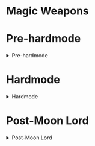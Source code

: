 # Magic Weapons
# Pre-hardmode
<details>
  <summary>Pre-hardmode</summary>

## Pre boss
- [Flare Bolt](https://calamitymod.wiki.gg/wiki/Flare_Bolt) - _Requires [Reaver Shark](https://terraria.wiki.gg/wiki/Reaver_Shark) Pickaxe_
- [Frost Bolt](https://calamitymod.wiki.gg/wiki/Frost_Bolt)
- [Hellwing Staff](https://calamitymod.wiki.gg/wiki/Hellwing_Staff) - _Requires [Reaver Shark](https://terraria.wiki.gg/wiki/Reaver_Shark) Pickaxe_
- [Icicle Staff](https://calamitymod.wiki.gg/wiki/Icicle_Staff)
- [Mana Rose](https://calamitymod.wiki.gg/wiki/Mana_Rose)
- [Plasma Rod](https://calamitymod.wiki.gg/wiki/Plasma_Rod)
- [The Cauldron](https://calamitymod.wiki.gg/wiki/The_Cauldron) - _Requires [Reaver Shark](https://terraria.wiki.gg/wiki/Reaver_Shark) Pickaxe_
- [Veering Wind](https://calamitymod.wiki.gg/wiki/Veering_Wind)
- [Wulfrum Prosthesis](https://calamitymod.wiki.gg/wiki/Wulfrum_Prosthesis)

## Post King Slime

## Post Desert Scourge
- [Aquamarine Staff](https://calamitymod.wiki.gg/wiki/Aquamarine_Staff)
- [Coral Spout](https://calamitymod.wiki.gg/wiki/Coral_Spout)
- [Sandstream Scepter](https://calamitymod.wiki.gg/wiki/Sandstream_Scepter)
- [Sparkling Empress](https://calamitymod.wiki.gg/wiki/Sparkling_Empress)

## Post Giant Clam
- [Waywasher](https://calamitymod.wiki.gg/wiki/Waywasher)

## Post Eye of Cthulhu
- [Sky Glaze](https://calamitymod.wiki.gg/wiki/Sky_Glaze)

## Post Blood Moon

## Post Acid Rain (Tier 1)
- [Acid Gun](https://calamitymod.wiki.gg/wiki/Acid_Gun)
- [Parasitic Scepter](https://calamitymod.wiki.gg/wiki/Parasitic_Scepter)

## Post Crabulon
- [Hyphae Rod](https://calamitymod.wiki.gg/wiki/Hyphae_Rod)

## Post Eater of Worlds/Brain of Cthulhu

## Post Goblin Army

## Post Dark Mage (Old One's Army)

## Post The Hive Mind/The Perforators
- [Blood Bath](https://calamitymod.wiki.gg/wiki/Blood_Bath)
- [Pulse Pistol](https://calamitymod.wiki.gg/wiki/Pulse_Pistol)
- [Shaderain Staff](https://calamitymod.wiki.gg/wiki/Shaderain_Staff)
- [Tradewinds](https://calamitymod.wiki.gg/wiki/Tradewinds)

## Post The Perforators

## Post Queen Bee

## Post Skeletron
- [Abyss Shocker](https://calamitymod.wiki.gg/wiki/Abyss_Shocker)
- [Black Anurian](https://calamitymod.wiki.gg/wiki/Black_Anurian)

## Post Deerclops

## Post The Slime God
- [Abyssal Tome](https://calamitymod.wiki.gg/wiki/Abyssal_Tome)
- [Eldritch Tome](https://calamitymod.wiki.gg/wiki/Eldritch_Tome)
- [Night's Ray](https://calamitymod.wiki.gg/wiki/Night%27s_Ray)

</details>

# Hardmode
<details>
  <summary>Hardmode</summary>
  
## Post Wall of Flesh
- [Clothier's Wrath](https://calamitymod.wiki.gg/wiki/Clothier%27s_Wrath)
- [Frigidflash Bolt](https://calamitymod.wiki.gg/wiki/Frigidflash_Bolt)
- [Glorious End](https://calamitymod.wiki.gg/wiki/Glorious_End)
- [Serpentine](https://calamitymod.wiki.gg/wiki/Serpentine)

## Post Giant Clam
- [Poseidon](https://calamitymod.wiki.gg/wiki/Poseidon)

## Post Pirate Invasion

## Post Queen Slime

## Post Cryogen
- [Arctic Bear Paw](https://calamitymod.wiki.gg/wiki/Arctic_Bear_Paw)
- [Cryophobia](https://calamitymod.wiki.gg/wiki/Cryophobia)
- [Icicle Trident](https://calamitymod.wiki.gg/wiki/Icicle_Trident)
- [Shadecrystal Barrage](https://calamitymod.wiki.gg/wiki/Shadecrystal_Barrage)
- [Snowstorm Staff](https://calamitymod.wiki.gg/wiki/Snowstorm_Staff)
- [Winter's Fury](https://calamitymod.wiki.gg/wiki/Winter%27s_Fury)

## Post Aquatic Scourge
- [Belching Saxophone](https://calamitymod.wiki.gg/wiki/Belching_Saxophone)
- [Downpour](https://calamitymod.wiki.gg/wiki/Downpour)
- [Miasma](https://calamitymod.wiki.gg/wiki/Miasma)
- [Slithering Eels](https://calamitymod.wiki.gg/wiki/Slithering_Eels)

## Post Acid Rain (Tier 2)

## Post Brimstone Elemental
- [Seething Discharge](https://calamitymod.wiki.gg/wiki/Seething_Discharge)

## Post Mech Boss 1
- [Burning Sea](https://calamitymod.wiki.gg/wiki/Burning_Sea)
- [Gauss Pistol](https://calamitymod.wiki.gg/wiki/Gauss_Pistol) - _If first Mech is the Destroyer_
- [SHPC](https://calamitymod.wiki.gg/wiki/SHPC)
- [Wyvern's Call](https://calamitymod.wiki.gg/wiki/Wyvern%27s_Call)

## Post Mech Boss 2
- [Brimrose Staff](https://calamitymod.wiki.gg/wiki/Brimrose_Staff)
- [Death Valley Duster](https://calamitymod.wiki.gg/wiki/Death_Valley_Duster)
- [Ion Blaster](https://calamitymod.wiki.gg/wiki/Ion_Blaster)
- [Relic of Ruin](https://calamitymod.wiki.gg/wiki/Relic_of_Ruin)

## Post Mech Boss 3
- [Gleaming Magnolia](https://calamitymod.wiki.gg/wiki/Gleaming_Magnolia)
- [Valkyrie Ray](https://calamitymod.wiki.gg/wiki/Valkyrie_Ray)

## Post Ogre (Old One's Army)

## Post Eclipse

## Post Calamitas Clone
- [Art Attack](https://calamitymod.wiki.gg/wiki/Art_Attack)
- [Lashes of Chaos](https://calamitymod.wiki.gg/wiki/Lashes_of_Chaos)

## Post Plantera
- [Everglade Spray](https://calamitymod.wiki.gg/wiki/Everglade_Spray)
- [Photosynthesis](https://calamitymod.wiki.gg/wiki/Photosynthesis)
- [Primordial Earth](https://calamitymod.wiki.gg/wiki/Primordial_Earth)
- [Tears of Heaven](https://calamitymod.wiki.gg/wiki/Tears_of_Heaven)

## Post Great Sand Shark
- [Shifting Sands](https://calamitymod.wiki.gg/wiki/Shifting_Sands)

## Post Anahita & The Leviathan
- [Anahita's Arpeggio](https://calamitymod.wiki.gg/wiki/Anahita%27s_Arpeggio)
- [Atlantis](https://calamitymod.wiki.gg/wiki/Atlantis)
- [Hadal Urn](https://calamitymod.wiki.gg/wiki/Hadal_Urn)
- [Keelhaul](https://calamitymod.wiki.gg/wiki/Keelhaul)
- [Undine's Retribution](https://calamitymod.wiki.gg/wiki/Undine%27s_Retribution)

## Post Astrum Aureus
- [Alula Australis](https://calamitymod.wiki.gg/wiki/Alula_Australis)
- [Astralachnea Staff](https://calamitymod.wiki.gg/wiki/Astralachnea_Staff)

## Post Golem
- [Forbidden Sun](https://calamitymod.wiki.gg/wiki/Forbidden_Sun)
- [Infernal Rift](https://calamitymod.wiki.gg/wiki/Infernal_Rift)

## Post Pumpkin Moon

## Post Frost Moon

## Post Martian Madness
- [Wingman](https://calamitymod.wiki.gg/wiki/Wingman)

## Post Duke Fishron

## Post The Plaguebringer Goliath
- [Gatling Laser](https://calamitymod.wiki.gg/wiki/Gatling_Laser)
- [Plague Staff](https://calamitymod.wiki.gg/wiki/Plague_Staff)

## Post Empress of Light

## Post Betsy (Old One's Army)

## Post Ravager
- [Hematemesis](https://calamitymod.wiki.gg/wiki/Hematemesis)
- [Vesuvius](https://calamitymod.wiki.gg/wiki/Vesuvius)

## Post Lunatic Cultist
- [Tome of Fates](https://calamitymod.wiki.gg/wiki/Tome_of_Fates)

## Post Astum Deus
- [Astral Staff](https://calamitymod.wiki.gg/wiki/Astral_Staff)
- [Star Shower](https://calamitymod.wiki.gg/wiki/Star_Shower)

## Post Celestial Pillars
- [Cosmic Rainbow](https://calamitymod.wiki.gg/wiki/Cosmic_Rainbow)
### Post Solar Pillar
- [Lazhar](https://calamitymod.wiki.gg/wiki/Lazhar)

### Post Vortex Pillar
- [Nano Purge](https://calamitymod.wiki.gg/wiki/Nano_Purge)

### Post Nebula Pillar
- [Arch Amaryllis](https://calamitymod.wiki.gg/wiki/Arch_Amaryllis)

### Post Stardust Pillar
- [The Swarmer](https://calamitymod.wiki.gg/wiki/The_Swarmer)

</details>

# Post-Moon Lord
<details>
  <summary>Post-Moon Lord</summary>

## Post Moon Lord
- [Apoctosis Array](https://calamitymod.wiki.gg/wiki/Apoctosis_Array)
- [Asteroid Staff](https://calamitymod.wiki.gg/wiki/Asteroid_Staff)
- [Augur of the Elements](https://calamitymod.wiki.gg/wiki/Augur_of_the_Elements)
- [Chronomancer's Scythe](https://calamitymod.wiki.gg/wiki/Chronomancer%27s_Scythe)
- [Effervescence](https://calamitymod.wiki.gg/wiki/Effervescence)
- [Elemental Ray](https://calamitymod.wiki.gg/wiki/Elemental_Ray)
- [Genesis](https://calamitymod.wiki.gg/wiki/Genesis)
- [Mad Alchemist's Cocktail Glove](https://calamitymod.wiki.gg/wiki/Mad_Alchemist%27s_Cocktail_Glove)
- [Nuclear Fury](https://calamitymod.wiki.gg/wiki/Nuclear_Fury)
- [The Prince](https://calamitymod.wiki.gg/wiki/The_Prince)
- [Ultra Liquidator](https://calamitymod.wiki.gg/wiki/Ultra_Liquidator)

## Post Profaned Guardians

## Post Dragonfolly
- [Rouge Slash](https://calamitymod.wiki.gg/wiki/Rouge_Slash)

## Post Providence, the Profaned Goddess
- [Biofusillade](https://calamitymod.wiki.gg/wiki/Biofusillade)
- [Divine Retribution](https://calamitymod.wiki.gg/wiki/Divine_Retribution)
- [Plasma Caster](https://calamitymod.wiki.gg/wiki/Plasma_Caster)
- [Plasma Rifle](https://calamitymod.wiki.gg/wiki/Plasma_Rifle)
- [Purge Guzzler](https://calamitymod.wiki.gg/wiki/Purge_Guzzler)
- [Sanguine Flare](https://calamitymod.wiki.gg/wiki/Sanguine_Flare) - _After defeating Ravager again_
- [Thorn Blossom](https://calamitymod.wiki.gg/wiki/Thorn_Blossom)
- [Viscera](https://calamitymod.wiki.gg/wiki/Viscera) - _After defeating Ravager again_

## Post Ceaseless Void
- [Mistlestorm](https://calamitymod.wiki.gg/wiki/Mistlestorm)
- [Tactician's Trump Card](https://calamitymod.wiki.gg/wiki/Tactician%27s_Trump_Card)

## Post Storm Weaver
- [Teslastaff](https://calamitymod.wiki.gg/wiki/Teslastaff)
- [Thunderstorm (weapon)](https://calamitymod.wiki.gg/wiki/Thunderstorm_(weapon))

## Post Signus
- [Aether's Whisper](https://calamitymod.wiki.gg/wiki/Aether%27s_Whisper)
- [Magnetic Meltdown](https://calamitymod.wiki.gg/wiki/Magnetic_Meltdown)

## Post Polterghast
- [Clamor Noctus](https://calamitymod.wiki.gg/wiki/Clamor_Noctus)
- [Dark Spark](https://calamitymod.wiki.gg/wiki/Dark_Spark)
- [Eidolic Wail](https://calamitymod.wiki.gg/wiki/Eidolic_Wail)
- [Eidolon Staff](https://calamitymod.wiki.gg/wiki/Eidolon_Staff)
- [Fate's Reveal](https://calamitymod.wiki.gg/wiki/Fate%27s_Reveal)
- [Ghastly Visage](https://calamitymod.wiki.gg/wiki/Ghastly_Visage)
- [Shadowbolt Staff](https://calamitymod.wiki.gg/wiki/Shadowbolt_Staff)
- [Venusian Trident](https://calamitymod.wiki.gg/wiki/Venusian_Trident)

## Post Acid Rain (Tier 3)

## Post Old Duke
- [Vitriolic Viper](https://calamitymod.wiki.gg/wiki/Vitriolic_Viper)

## Post Devourer of Gods
- [Deathhail Staff](https://calamitymod.wiki.gg/wiki/Deathhail_Staff)
- [Event Horizon](https://calamitymod.wiki.gg/wiki/Event_Horizon) - _Must do Solar Eclipse event again_
- [Face Melter](https://calamitymod.wiki.gg/wiki/Face_Melter) - _Must do Pumpkin Moon event again_
- [Ice Barrage](https://calamitymod.wiki.gg/wiki/Ice_Barrage) - _Must do Frost Moon event again_
- [Light God's Brilliance](https://calamitymod.wiki.gg/wiki/Light_God%27s_Brilliance) - _Must do Pumpkin Moon event again_
- [Nebulous Cataclysm](https://calamitymod.wiki.gg/wiki/Nebulous_Cataclysm)
- [Omicron](https://calamitymod.wiki.gg/wiki/Omicron)
- [Phantasmal Fury](https://calamitymod.wiki.gg/wiki/Phantasmal_Fury)
- [Primordial Ancient](https://calamitymod.wiki.gg/wiki/Primordial_Ancient) - _Must do Frost Moon event again_
- [Recitation of the Beast](https://calamitymod.wiki.gg/wiki/Recitation_of_the_Beast) - _Must do Pumpkin Moon event again_
- [Soul Piercer](https://calamitymod.wiki.gg/wiki/Soul_Piercer)
- [Tesla Cannon](https://calamitymod.wiki.gg/wiki/Tesla_Cannon)
- [Voltaic Climax](https://calamitymod.wiki.gg/wiki/Voltaic_Climax) - _Must do Solar Eclipse event again_

## Post Yharon
- [Aetherflux Cannon](https://calamitymod.wiki.gg/wiki/Aetherflux_Cannon)
- [Helium Flash](https://calamitymod.wiki.gg/wiki/Helium_Flash)
- [Phoenix Flame Barrage](https://calamitymod.wiki.gg/wiki/Phoenix_Flame_Barrage)
- [The Wand](https://calamitymod.wiki.gg/wiki/The_Wand)
- [Void Vortex](https://calamitymod.wiki.gg/wiki/Void_Vortex)
- [Yharim's Crystal](https://calamitymod.wiki.gg/wiki/Yharim%27s_Crystal)

## Post The Exo Mechs
- [Vivid Clarity](https://calamitymod.wiki.gg/wiki/Vivid_Clarity)

## Post Supreme Witch, Calamitas
- [Apotheosis](https://calamitymod.wiki.gg/wiki/Apotheosis)
- [Eternity](https://calamitymod.wiki.gg/wiki/Eternity)
- [Fabstaff](https://calamitymod.wiki.gg/wiki/Fabstaff)
- [Gruesome Eminence](https://calamitymod.wiki.gg/wiki/Gruesome_Eminence)
- [Heresy](https://calamitymod.wiki.gg/wiki/Heresy)
- [Rainbow Party Cannon](https://calamitymod.wiki.gg/wiki/Rainbow_Party_Cannon)
- [Rancor](https://calamitymod.wiki.gg/wiki/Rancor)
- [Staff of Blushie](https://calamitymod.wiki.gg/wiki/Staff_of_Blushie)
- [Subsuming Vortex](https://calamitymod.wiki.gg/wiki/Subsuming_Vortex)
- [The Dance of Light](https://calamitymod.wiki.gg/wiki/The_Dance_of_Light)
- [Vehemence](https://calamitymod.wiki.gg/wiki/Vehemence)
- [Wrath of the Ancients](https://calamitymod.wiki.gg/wiki/Wrath_of_the_Ancients)

</details>
